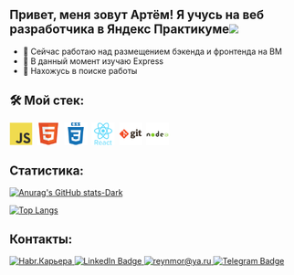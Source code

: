 ## Привет, меня зовут Артём! Я учусь на веб разработчика в Яндекс Практикуме<img src="https://media.giphy.com/media/hvRJCLFzcasrR4ia7z/giphy.gif" width="40">
- 🔭 Сейчас работаю над размещением бэкенда и фронтенда на ВМ
- 🌱 В данный момент изучаю Express
- 👯 Нахожусь в поиске работы

## 🛠 Мой стек:
<img src="https://github.com/devicons/devicon/blob/master/icons/javascript/javascript-original.svg" title="JavaScript" alt="JavaScript" width="40" height="40"/>&nbsp;
<img src="https://github.com/devicons/devicon/blob/master/icons/html5/html5-original.svg" title="HTML5" alt="HTML" width="40" height="40"/>&nbsp;
<img src="https://github.com/devicons/devicon/blob/master/icons/css3/css3-plain-wordmark.svg"  title="CSS3" alt="CSS" width="40" height="40"/>&nbsp;
<img src="https://github.com/devicons/devicon/blob/master/icons/react/react-original-wordmark.svg" title="React" alt="React" width="40" height="40"/>&nbsp;
<img src="https://github.com/devicons/devicon/blob/master/icons/git/git-original-wordmark.svg" title="Git" alt="Git" width="40" height="40"/>&nbsp;
<img src="https://github.com/devicons/devicon/blob/master/icons/nodejs/nodejs-original-wordmark.svg" title="Git" alt="Git" width="40" height="40"/>&nbsp;

## Статистика:

[![Anurag's GitHub stats-Dark](https://github-readme-stats.vercel.app/api?username=romnyer&show_icons=true&theme=dark#gh-dark-mode-only)](https://github.com/anuraghazra/github-readme-stats#gh-dark-mode-only)

[![Top Langs](https://github-readme-stats.vercel.app/api/top-langs/?username=romnyer&layout=compact&theme=vision-friendly-dark)](https://github.com/anuraghazra/github-readme-stats)

## Контакты:
<a href="https://career.habr.com/romnyer">
    <img src="https://img.shields.io/badge/Habr.Карьера-6274bc?style=flat-square&logo=habr&logoColor=white" alt="Habr.Карьера"/>
</a>
<a href="https://linkedin.com/in/romnyer">
  <img src="https://img.shields.io/badge/LinkedIn-blue?style=flat-square&logo=linkedin&logoColor=white" alt="LinkedIn Badge"/>
</a>
<a href="mailto: reynmor@ya.ru">
  <img src="https://img.shields.io/badge/reynmor@ya.ru-orange?style=flat-square&logo=mail.ru&logoColor=white" alt="reynmor@ya.ru"/>
</a>
<a href="https://telegram.me/romnyer">
  <img src="https://img.shields.io/badge/Telegram-blue?style=flat-square&logo=telegram&logoColor=white" alt="Telegram Badge"/>
</a>
